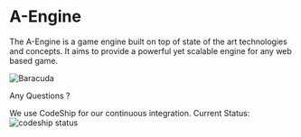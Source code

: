 A-Engine
========

The A-Engine is a game engine built on top of state of the art technologies and concepts.
It aims to provide a powerful yet scalable engine for any web based game.

![Baracuda](https://github.com/qpre/iluvatar/blob/master/readme/baracuda.png?raw=true)

Any Questions ?

We use CodeShip for our continuous integration.
Current Status: ![codeship status](https://www.codeship.io/projects/f51a7eb0-8227-0131-d0d9-523ee7ecbaf7/status)